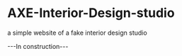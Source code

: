 # AXE-Interior-Design-studio
 a simple website of a fake interior design studio
 
 ---In construction---
